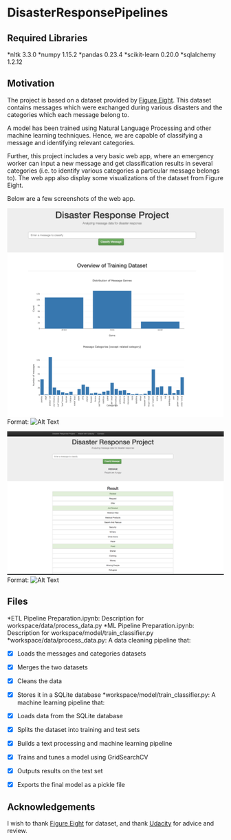 
# DisasterResponsePipelines

## Required Libraries
*nltk 3.3.0
*numpy 1.15.2
*pandas 0.23.4
*scikit-learn 0.20.0
*sqlalchemy 1.2.12

## Motivation
The project is based on a dataset provided by [Figure Eight](https://www.figure-eight.com/). This dataset contains messages which were exchanged during various disasters and the categories which each message belong to. 

A model has been trained using Natural Language Processing and other machine learning techniques. Hence, we are capable of classifying a message and identifying relevant categories.

Further, this project includes a very basic web app, where an emergency worker can input a new message and get classification results in several categories (i.e. to identify various categories a particular message belongs to). The web app also display some visualizations of the dataset from Figure Eight.

Below are a few screenshots of the web app.

![Web App Index Page](/images/a.png)
Format: ![Alt Text](url)

![Web App Message Classification](/images/b.png)
Format: ![Alt Text](url)

## Files

*ETL Pipeline Preparation.ipynb: Description for workspace/data/process_data.py
*ML Pipeline Preparation.ipynb: Description for workspace/model/train_classifier.py
*workspace/data/process_data.py: A data cleaning pipeline that:
- [x] Loads the messages and categories datasets
- [x] Merges the two datasets
- [x] Cleans the data
- [x] Stores it in a SQLite database
*workspace/model/train_classifier.py: A machine learning pipeline that:
- [x] Loads data from the SQLite database
- [x] Splits the dataset into training and test sets
- [x] Builds a text processing and machine learning pipeline
- [x] Trains and tunes a model using GridSearchCV
- [x] Outputs results on the test set
- [x] Exports the final model as a pickle file


## Acknowledgements

I wish to thank [Figure Eight](https://www.figure-eight.com/) for dataset, and thank [Udacity](https://udacity.com) for advice and review.
